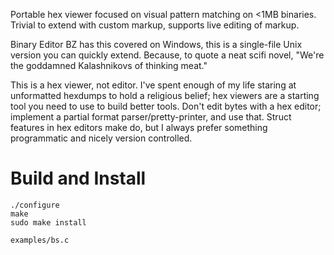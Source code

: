 Portable hex viewer focused on visual pattern matching on <1MB binaries.
Trivial to extend with custom markup, supports live editing of markup.

Binary Editor BZ has this covered on Windows, this is a single-file Unix
version you can quickly extend. Because, to quote a neat scifi novel, 
"We're the goddamned Kalashnikovs of thinking meat."

This is a hex viewer, not editor.  I've spent enough of my life staring at
unformatted hexdumps to hold a religious belief; hex viewers are a starting
tool you need to use to build better tools. Don't edit bytes with a hex editor;
implement a partial format parser/pretty-printer, and use that. Struct features
in hex editors make do, but I always prefer something programmatic and nicely
version controlled.

# Build and Install

~~~
./configure
make
sudo make install

examples/bs.c
~~~
